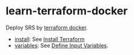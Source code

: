 # learn-terraform-docker

Deploy SRS by [terraform docker](https://learn.hashicorp.com/tutorials/terraform/infrastructure-as-code?in=terraform/docker-get-started).

* [install](install): See [Install Terraform](https://learn.hashicorp.com/tutorials/terraform/install-cli?in=terraform/docker-get-started)
* [variables](variables): See [Define Input Variables](https://learn.hashicorp.com/tutorials/terraform/docker-variables?in=terraform/docker-get-started).

